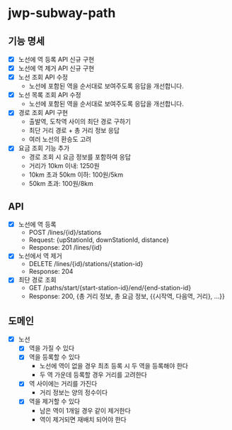 # jwp-subway-path

## 기능 명세

- [x] 노선에 역 등록 API 신규 구현
- [x] 노선에 역 제거 API 신규 구현
- [x] 노선 조회 API 수정
    - 노선에 포함된 역을 순서대로 보여주도록 응답을 개선합니다.
- [x] 노선 목록 조회 API 수정
    - 노선에 포함된 역을 순서대로 보여주도록 응답을 개선합니다.
- [x] 경로 조회 API 구현
    - 출발역, 도착역 사이의 최단 경로 구하기
    - 최단 거리 경로 + 총 거리 정보 응답
    - 여러 노선의 환승도 고려
- [x] 요금 조회 기능 추가
    - 경로 조회 시 요금 정보를 포함하여 응답
    - 거리가 10km 이내: 1250원
    - 10km 초과 50km 이하: 100원/5km
    - 50km 초과: 100원/8km

## API

- [x] 노선에 역 등록
    - POST /lines/{id}/stations
    - Request: {upStationId, downStationId, distance}
    - Response: 201 /lines/{id}
- [x] 노선에서 역 제거
    - DELETE /lines/{id}/stations/{station-id}
    - Response: 204
- [x] 최단 경로 조회
    - GET /paths/start/{start-station-id}/end/{end-station-id}
    - Response: 200, {총 거리 정보, 총 요금 정보, {{시작역, 다음역, 거리}, ...}}

## 도메인

- [x] 노선
    - [x] 역을 가질 수 있다
    - [x] 역을 등록할 수 있다
        - 노선에 역이 없을 경우 최초 등록 시 두 역을 등록해야 한다
        - 두 역 가운데 등록할 경우 거리를 고려한다
    - [x] 역 사이에는 거리를 가진다
        - 거리 정보는 양의 정수이다
    - [x] 역을 제거할 수 있다
        - 남은 역이 1개일 경우 같이 제거한다
        - 역이 제거되면 재배치 되어야 한다

